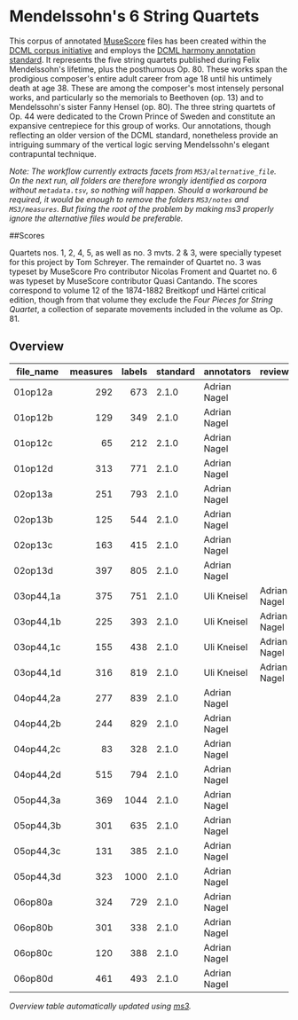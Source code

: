 # Mendelssohn's 6 String Quartets

This corpus of annotated [MuseScore](https://musescore.org) files has been created within
the [DCML corpus initiative](https://github.com/DCMLab/dcml_corpora) and employs
the [DCML harmony annotation standard](https://github.com/DCMLab/standards). It represents the five string quartets published during Felix Mendelssohn's lifetime, plus the posthumous Op. 80. These works span the prodigious composer's entire adult career from age 18 until his untimely death at age 38. These are among the composer's most intensely personal works, and particularly so the memorials to Beethoven (op. 13) and to Mendelssohn's sister Fanny Hensel (op. 80). The three string quartets of Op. 44 were dedicated to the Crown Prince of Sweden and constitute an expansive centrepiece for this group of works. Our annotations, though reflecting an older version of the DCML standard, nonetheless provide an intriguing summary of the vertical logic serving Mendelssohn's elegant contrapuntal technique.

*Note: The workflow currently extracts facets from `MS3/alternative_file`. On the next run, all folders are therefore wrongly identified as corpora without `metadata.tsv`, so nothing will happen. Should a workaround be required, it would be enough to remove the folders `MS3/notes` and `MS3/measures`. But fixing the root of the problem by making ms3 properly ignore the alternative files would be preferable.*

##Scores

Quartets nos. 1, 2, 4, 5, as well as no. 3 mvts. 2 & 3, were specially typeset for this project by Tom Schreyer. The remainder of Quartet no. 3 was typeset by MuseScore Pro contributor Nicolas Froment and Quartet no. 6 was typeset by MuseScore contributor Quasi Cantando. The scores correspond to volume 12 of the 1874-1882 Breitkopf und Härtel critical edition, though from that volume they exclude the *Four Pieces for String Quartet*, a collection of separate movements included in the volume as Op. 81.

## Overview
|file_name|measures|labels|standard| annotators | reviewers  |
|---------|-------:|-----:|--------|------------|------------|
|01op12a  |     292|   673|2.1.0   |Adrian Nagel|            |
|01op12b  |     129|   349|2.1.0   |Adrian Nagel|            |
|01op12c  |      65|   212|2.1.0   |Adrian Nagel|            |
|01op12d  |     313|   771|2.1.0   |Adrian Nagel|            |
|02op13a  |     251|   793|2.1.0   |Adrian Nagel|            |
|02op13b  |     125|   544|2.1.0   |Adrian Nagel|            |
|02op13c  |     163|   415|2.1.0   |Adrian Nagel|            |
|02op13d  |     397|   805|2.1.0   |Adrian Nagel|            |
|03op44,1a|     375|   751|2.1.0   |Uli Kneisel |Adrian Nagel|
|03op44,1b|     225|   393|2.1.0   |Uli Kneisel |Adrian Nagel|
|03op44,1c|     155|   438|2.1.0   |Uli Kneisel |Adrian Nagel|
|03op44,1d|     316|   819|2.1.0   |Uli Kneisel |Adrian Nagel|
|04op44,2a|     277|   839|2.1.0   |Adrian Nagel|            |
|04op44,2b|     244|   829|2.1.0   |Adrian Nagel|            |
|04op44,2c|      83|   328|2.1.0   |Adrian Nagel|            |
|04op44,2d|     515|   794|2.1.0   |Adrian Nagel|            |
|05op44,3a|     369|  1044|2.1.0   |Adrian Nagel|            |
|05op44,3b|     301|   635|2.1.0   |Adrian Nagel|            |
|05op44,3c|     131|   385|2.1.0   |Adrian Nagel|            |
|05op44,3d|     323|  1000|2.1.0   |Adrian Nagel|            |
|06op80a  |     324|   729|2.1.0   |Adrian Nagel|            |
|06op80b  |     301|   338|2.1.0   |Adrian Nagel|            |
|06op80c  |     120|   388|2.1.0   |Adrian Nagel|            |
|06op80d  |     461|   493|2.1.0   |Adrian Nagel|            |


*Overview table automatically updated using [ms3](https://johentsch.github.io/ms3/).*
